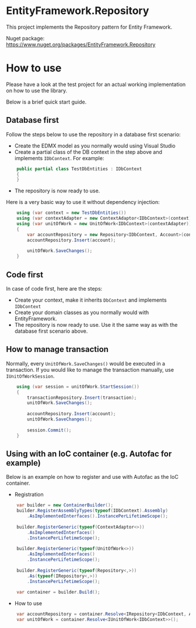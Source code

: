 EntityFramework.Repository
==========================

This project implements the Repository pattern for Entity Framework.

Nuget package: https://www.nuget.org/packages/EntityFramework.Repository

# How to use

Please have a look at the test project for an actual working implementation on how to use the library.

Below is a brief quick start guide.

## Database first
 
Follow the steps below to use the repository in a database first scenario:
- Create the EDMX model as you normally would using Visual Studio
- Create a partial class of the DB context in the step above and implements `IDbContext`. For example:

```C#
    public partial class TestDbEntities : IDbContext
    {
    }  
```

- The repository is now ready to use.

Here is a very basic way to use it without dependency injection:

```C#
    using (var context = new TestDbEntities())
    using (var contextAdapter = new ContextAdaptor<IDbContext>(context))
    using (var unitOfWork = new UnitOfWork<IDbContext>(contextAdapter))
    {
        var accountRepository = new Repository<IDbContext, Account>(contextAdapter);
        accountRepository.Insert(account);
    
        unitOfWork.SaveChanges();
    } 
```

## Code first
In case of code first, here are the steps:
- Create your context, make it inherits `DbContext` and implements `IDbContext`
- Create your domain classes as you normally would with EntityFramework.
- The repository is now ready to use. Use it the same way as with the database first scenario above.
 
## How to manage transaction
Normally, every `UnitOfWork.SaveChanges()` would be executed in a transaction. If you would like to manage the transaction manually, use `IUnitOfWorkSession`.

```C#
    using (var session = unitOfWork.StartSession())
    {
        transactionRepository.Insert(transaction);
        unitOfWork.SaveChanges();
    
        accountRepository.Insert(account);
        unitOfWork.SaveChanges();
    
        session.Commit();
    }
```
 
## Using with an IoC container (e.g. Autofac for example)
Below is an example on how to register and use with Autofac as the IoC container.
- Registration

```C#
    var builder = new ContainerBuilder();
    builder.RegisterAssemblyTypes(typeof(IDbContext).Assembly)
        .AsImplementedInterfaces().InstancePerLifetimeScope();
    
    builder.RegisterGeneric(typeof(ContextAdaptor<>))
        .AsImplementedInterfaces()
        .InstancePerLifetimeScope();
    
    builder.RegisterGeneric(typeof(UnitOfWork<>))
        .AsImplementedInterfaces()
        .InstancePerLifetimeScope();
    
    builder.RegisterGeneric(typeof(Repository<,>))
        .As(typeof(IRepository<,>))
        .InstancePerLifetimeScope();
    
    var container = builder.Build();
```

- How to use

```C#
    var accountRepository = container.Resolve<IRepository<IDbContext, Account>>();
    var unitOfWork = container.Resolve<IUnitOfWork<IDbContext>>();
```